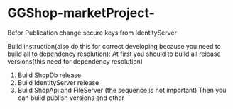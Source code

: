 # GGShop-marketProject-

Befor Publication change secure keys from IdentityServer 
 
Build instruction(also do this for correct developing because you need to build all to dependency resolution): 
At first you should to build all release versions(this need for dependency resolution)
 1. Build ShopDb release 
 2. Build IdentityServer release 
 3. Build ShopApi and FileServer (the sequence is not important)
Then you can build publish versions and other



